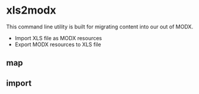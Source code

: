 # xls2modx

This command line utility is built for migrating content into our out of MODX.

- Import XLS file as MODX resources
- Export MODX resources to XLS file

## map

## import

